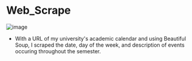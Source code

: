 # Web_Scrape

![image](https://github.com/user-attachments/assets/4b65ba18-242f-4495-9343-e681c501da41)


- With a URL of my university's academic calendar and using Beautiful Soup, I scraped the date, day of the week, and description of events occuring throughout the semester.
